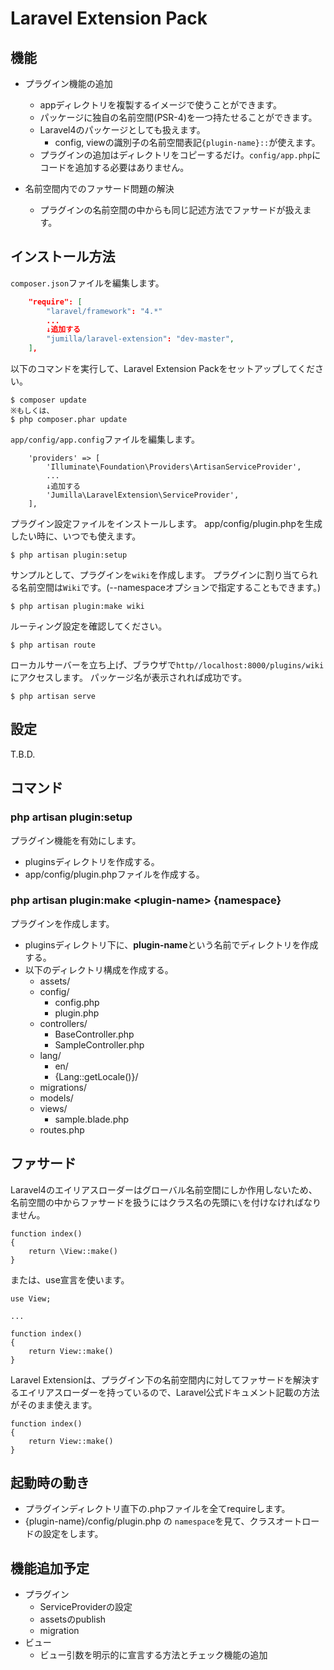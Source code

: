 
# Laravel Extension Pack

## 機能

* プラグイン機能の追加
	* appディレクトリを複製するイメージで使うことができます。
	* パッケージに独自の名前空間(PSR-4)を一つ持たせることができます。
	* Laravel4のパッケージとしても扱えます。
		* config, viewの識別子の名前空間表記`{plugin-name}::`が使えます。
	* プラグインの追加はディレクトリをコピーするだけ。`config/app.php`にコードを追加する必要はありません。

* 名前空間内でのファサード問題の解決
	* プラグインの名前空間の中からも同じ記述方法でファサードが扱えます。

## インストール方法

`composer.json`ファイルを編集します。
``` composer.json
	"require": [
		"laravel/framework": "4.*"
		...
		↓追加する
		"jumilla/laravel-extension": "dev-master",
	],
```

以下のコマンドを実行して、Laravel Extension Packをセットアップしてください。
```
$ composer update
※もしくは、
$ php composer.phar update
```

`app/config/app.config`ファイルを編集します。
``` app/config/app.config
	'providers' => [
		'Illuminate\Foundation\Providers\ArtisanServiceProvider',
		...
		↓追加する
		'Jumilla\LaravelExtension\ServiceProvider',
	],
```

プラグイン設定ファイルをインストールします。
app/config/plugin.phpを生成したい時に、いつでも使えます。
```
$ php artisan plugin:setup
```

サンプルとして、プラグインを`wiki`を作成します。
プラグインに割り当てられる名前空間は`Wiki`です。(--namespaceオプションで指定することもできます。)
```
$ php artisan plugin:make wiki
```

ルーティング設定を確認してください。
```
$ php artisan route
```

ローカルサーバーを立ち上げ、ブラウザで`http//localhost:8000/plugins/wiki`にアクセスします。
パッケージ名が表示されれば成功です。
```
$ php artisan serve
```

## 設定

T.B.D.

## コマンド

### php artisan plugin:setup
プラグイン機能を有効にします。
* pluginsディレクトリを作成する。
* app/config/plugin.phpファイルを作成する。

### php artisan plugin:make &lt;plugin-name&gt; {namespace}
プラグインを作成します。
* pluginsディレクトリ下に、**plugin-name**という名前でディレクトリを作成する。
* 以下のディレクトリ構成を作成する。
	* assets/
	* config/
		* config.php
		* plugin.php
	* controllers/
		* BaseController.php
		* SampleController.php
	* lang/
		* en/
		* {Lang::getLocale()}/
	* migrations/
	* models/
	* views/
		* sample.blade.php
	* routes.php

## ファサード
Laravel4のエイリアスローダーはグローバル名前空間にしか作用しないため、名前空間の中からファサードを扱うにはクラス名の先頭に`\`を付けなければなりません。

```
function index()
{
	return \View::make()
}
```

または、use宣言を使います。

```
use View;

...

function index()
{
	return View::make()
}
```

Laravel Extensionは、プラグイン下の名前空間内に対してファサードを解決するエイリアスローダーを持っているので、Laravel公式ドキュメント記載の方法がそのまま使えます。

```
function index()
{
	return View::make()
}
```

## 起動時の動き

* プラグインディレクトリ直下の.phpファイルを全てrequireします。
* {plugin-name}/config/plugin.php の `namespace`を見て、クラスオートロードの設定をします。

## 機能追加予定

* プラグイン
	* ServiceProviderの設定
	* assetsのpublish
	* migration
* ビュー
	* ビュー引数を明示的に宣言する方法とチェック機能の追加

